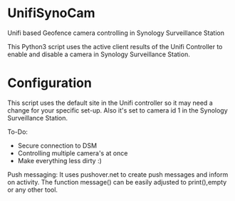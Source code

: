 # UnifiSynoCam
Unifi based Geofence camera controlling in Synology Surveillance Station

This Python3 script uses the active client results of the Unifi Controller to enable and disable a camera in Synology Surveillance Station.

# Configuration
This script uses the default site in the Unifi controller so it may need a change for your specific set-up. Also it's set to camera id 1 in the Synology Surveillance Station.

To-Do:
- Secure connection to DSM
- Controlling multiple camera's at once
- Make everything less dirty :)

Push messaging:
It uses pushover.net to create push messages and inform on activity. The function message() can be easily adjusted to print(),empty or any other tool.